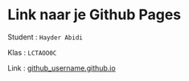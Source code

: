 # Link naar je Github Pages

Student : `Hayder Abidi`

Klas    : `LCTAOO0C`

Link    : [github_username.github.io](https://Hayder16.github.io/Challenge-Portfolio/01-Challenge/Taak03-Realiseren/)